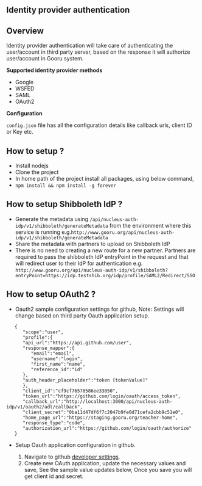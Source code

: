 Identity provider authentication
--------------------------------

## Overview

   Identity provider authentication will take care of authenticating the user/account in  third party server, based on the response it will authorize user/account in Gooru system.

**Supported identity provider methods**

   - Google
   - WSFED
   - SAML
   - OAuth2

**Configuration**

   ```config.json``` file has  all the configuration details like callback urls, client ID or Key etc.

## How to setup ?

   - Install  nodejs
   - Clone the project
   - In home path of the project install all packages, using below command,
   - ```npm install && npm install -g forever```

## How to setup Shibboleth IdP ?

   - Generate the metadata using ```/api/nucleus-auth-idp/v1/shibboleth/generateMetadata``` from the environment
     where this service is running e.g.```http://www.gooru.org/api/nucleus-auth-idp/v1/shibboleth/generateMetadata```
   - Share the metadata with partners to upload on Shibboleth IdP
   - There is no need to creating a new route for a new partner. Partners are required to pass the shibboleth IdP
     entryPoint in the request and that will redirect user to their IdP for authentication
     e.g. ```http://www.gooru.org/api/nucleus-auth-idp/v1/shibboleth?entryPoint=https://idp.testshib.org/idp/profile/SAML2/Redirect/SSO```

## How to setup OAuth2 ?

  - Oauth2 sample configuration settings for github, Note: Settings will change based  on third party Oauth application setup.

```
   {
      "scope":"user",
      "profile":{
      "api_url":"https://api.github.com/user",
      "response_mapper":{
         "email":"email",
         "username":"login",
         "first_name":"name",
         "reference_id":"id"
      },
      "auth_header_placeholder":"token [tokenValue]"
      },
      "client_id":"cf9cf76570586ee33050",
      "token_url":"https://github.com/login/oauth/access_token",
      "callback_url":"http://localhost:3000/api/nucleus-auth-idp/v1/oauth2/adl/callback",
      "client_secret":"0ba11d47df6f7c2047b9fe0d71cefa2cbb9c51e0",
      "home_page_url":"https://staging.gooru.org/teacher-home",
      "response_type":"code",
      "authorization_url":"https://github.com/login/oauth/authorize"
   }
```
   - Setup Oauth application configuration in github.

       1) Navigate to github  [developer settings](https://github.com/settings/developers).
       2) Create new OAuth application, update the necessary values and save, See the sample value updates below, Once you save you will get client id and secret.
